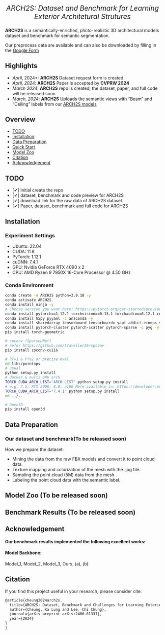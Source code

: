 <!-- <p align="center">
ARCH2S: A Dataset and Benchmark for Learning Exterior Architetural Strutures
</p> -->


<p align="center" style="font-size:1.6em;"><em>ARCH2S: Dataset and Benchmark for Learning Exterior Architetural Strutures</em></p>



<!-- #  ARCH2S: Dataset and Benchmark for Learning Exterior Architetural Strutures -->
<!-- **Pointcept** is a powerful and flexible codebase for point cloud perception research. It is also an official implementation of the following paper: -->
**ARCH2S** is a semantically-enriched, photo-realistic 3D architectural models dataset and benchmark for semantic segmentation. 

Our preprocess data are available and can also be downloaded by filling in the
[Google Form](https://forms.gle/ADCLHHxHwtbaAsxR9)

<!-- ![Teaser](arch2s-teaser.png)-->

## Highlights
- *April*, 2024*: **ARCH2S** Dataset request form is created.
- *April, 2024*: **ARCH2S** Paper is accepted by **CVPRW 2024**
- *March 2024*: **ARCH2S** repo is created; the dataset, paper, and full code will be released soon.
- *March, 2024*: **ARCH2S** Uploads the semantic views with “Beam” and “Ceiling” labels from our [ARCH2S models](img/add_view_arch2s_model.png)
## Overview
- [TODO](#todo)
- [Installation](#installation)
- [Data Preparation](#data-preparation)
- [Quick Start](#quick-start)
- [Model Zoo](#model-zoo)
- [Citation](#citation)
- [Acknowledgement](#acknowledgement)

## TODO
- [✔] Initial create the repo 
- [✔] dataset, benchmark and code preview for ARCH2S
- [✔] download link for the raw data of ARCH2S dataset.
- [✔] Paper, dataset, benchmark and full code for ARCH2S
<!-- - [ ] BIM Models from ARCH2S -->
<!-- [![ARCH2S Model](img/add_view_arch2s_model.png)](img/add_view_arch2s_model.png) -->

## Installation

### Experiment Settings
- Ubuntu: 22.04
- CUDA: 11.6
- PyTorch: 1.12.1
- cuDNN: 7.4.1
- GPU: Nvidia GeForce RTX 4090 x 2
- CPU: AMD Ryzen 9 7950X 16-Core Processor @ 4.50 GHz

### Conda Environment

```bash
conda create -n ARCH2S python=3.9.18 -y
conda activate ARCH2S
conda install ninja -y
# Choose version you want here: https://pytorch.org/get-started/previous-versions/
conda install pytorch==1.12.1 torchvision==0.13.1 torchaudio==0.12.1 cudatoolkit=11.6-c pytorch -y
conda install h5py pyyaml -c anaconda -y
conda install sharedarray tensorboard tensorboardx yapf addict einops scipy plyfile termcolor timm -c conda-forge -y
conda install pytorch-cluster pytorch-scatter pytorch-sparse -c pyg -y
pip install torch-geometric

# spconv (SparseUNet)
# refer https://github.com/traveller59/spconv
pip install spconv-cu116

# PTv1 & PTv2 or precise eval
cd libs/pointops
# usual
python setup.py install
# docker & multi GPU arch
TORCH_CUDA_ARCH_LIST="ARCH LIST" python setup.py install
# e.g. 7.5: RTX 3000; 8.0: a100 More available in: https://developer.nvidia.com/cuda-gpus
TORCH_CUDA_ARCH_LIST="7.4.1" python setup.py install
cd ../..

# Open3D
pip install open3d
```
<!-- #### Our codebase structure is as follows:
```bash
/s2b
├── code_timer.py
├── config
│   ├── config_ARCH2S_public_services.yaml
    ├── ... (more files)
├── entity_create.py
├── entity_search.py
├── exp
│   ├── class_attribute
│   │   ├── class_attributes_{datatime}.txt
│   │   ├── ... (more files)
├── ifc_label_map.py
├── scripts
│   └── ARCH2S_main.sh
├── ARCH2S_main.py
└── utils
    ├── label_list.py
    ├── parse_yaml.py
    ├── pcd_Loader.py
    ├── pcd_Processor.py
``` -->

## Data Preparation

### Our dataset and benchmark(To be released soon)
<!-- The link for raw FBX Models (open Landsacpe ). Optionally,can also be downloaded [[here](https://drive.google.com/drive/folders/1dF1WHWCpI4NJpkJBm4jStjLFcSBzH6Ep?usp=sharing)] -->

How we  prepare the dataset:
- Mining the data from the raw FBX models and convert it to point cloud data.
- Texture mapping and colorization of the mesh with the .jpg file.
- Sampling the point cloud (5M) data from the mesh .
- Labeling the point cloud data with the semantic label.
 
<!-- Download our dataset and benchmark(To be released soon) and unzip it.
```
# ARCH2S_DIR: the directory of downloaded ARCH2S dataset.
# RAW_ARCH2S_DIR: the directory of ARCH2S dataset.
# PROCESSED_ARCH2S_DIR: the directory of processed ARCH2S dataset and benchmark(output dir).

# ARCH2S
python pointcept/datasets/preprocessing/ARCH2S/preprocess_ARCH2S.py --dataset_root ${ARCH2S_DIR} --output_root ${PROCESSED_ARCH2S_DIR}
```
- Link processed dataset and benchmarkto codebase.
```
mkdir data/ARCH2S
ln -s ${PROCESSED_ARCH2S_DIR} ${CODEBASE_DIR}/data/ARCH2S
``` -->

<!-- ## Quick Start

### Running our Framework
```bash
sh s2b/scripts/ARCH2S_main.sh
```

### Training the segmentation model
**Train from scratch.** The training processing is based on configs in `configs` folder. 
The training script will generate an experiment folder in `exp` folder and backup essential code in the experiment folder.
Training config, log, tensorboard, and checkpoints will also be saved into the experiment folder during the training process.
```bash
export CUDA_VISIBLE_DEVICES=${CUDA_VISIBLE_DEVICES}
# Script (Recommended)
sh scripts/train.sh -p ${INTERPRETER_PATH} -g ${NUM_GPU} -d ${DATASET_NAME} -c ${CONFIG_NAME} -n ${EXP_NAME}
# Direct
export PYTHONPATH=./
python tools/train.py --config-file ${CONFIG_PATH} --num-gpus ${NUM_GPU} --options save_path=${SAVE_PATH}
```
```bash
# S3DIS
sh scripts/train.sh -g 2 -d s3dis -c semseg-pt-ARCH2S-v1m1-0-base -n semseg-pt-ARCH2S-v1m1-0-base
# SensatUrban
sh scripts/train.sh -g 2 -d sensaturban -c semseg-pt-ARCH2S-v1m1-0-base -n semseg-pt-ARCH2S-v1m1-0-base
# BuildingNet
sh scripts/train.sh -g 2 -d buildingnet -c semseg-pt-ARCH2S-v1m1-0-base -n semseg-pt-ARCH2S-v1m1-0-base
```
For example:
```bash
# By script (Recommended)
# -p is default set as python and can be ignored
sh scripts/train.sh -p python -d scannet -c semseg-pt-v2m2-0-base -n semseg-pt-v2m2-0-base
# Direct
export PYTHONPATH=./
python tools/train.py --config-file configs/scannet/semseg-pt-v2m2-0-base.py --options save_path=exp/scannet/semseg-pt-v2m2-0-base
```




##  Results

#### BIM models
Download example BIM model reconstructed by [here](https://forms.gle/) -->


## Model Zoo (To be released soon)

## Benchmark Results (To be released soon)
<!-- | Method              | G | C | S3DIS mIoU (%) | S3DIS OA (%) | SensatUrban mIoU (%) | SensatUrban OA (%) | BuildingNet mIoU (%) | BuildingNet OA (%) |
|---------------------|---|---|----------------|--------------|----------------------|--------------------|----------------------|--------------------|
| Model_1         | ✔ | ✔ | -              | -            | -                    | -                  | -                    | -                  |
| Model_2    | ✔ | ✔ | -              | -            | -                    | -                  | -                    | -                  |
| Model_3       | ✔ | ✔ | -              | -            | -                    | -                  | -                    | -                  |
| Model_4            | ✔ | ✔ | -              | -            | -                    | -                  | -                    | -                  |
| Ours        | ✔ | ✔ | -              | -            | -                    | -                  | -                    | -                  |
| Ours (a) | ✔ | ✔ | -            | -            | -                    | -                  | -                    | -                  |
| Ours (b)  | ✔ | ✔ | -            | -            | -                    | -                  | -                    | -                  |
| Ours (c)       | ✔ | ✔ | -            | -            | -                    | -                  | -                    | -                  |
| Ours (d)  | ✔ | ✔ | -            | -            | -                    | -                  | -                    | -                  |
| Ours (e)       | ✔ |  ✔  | -            | -            | -                    | -                  | -                    | -                  | -->


## Acknowledgement

#### Our benchmark results implemented the following excellent works:

#### Model Backbone:
Model_1, Model_2, Model_3, Ours, (a), (b)
## Citation
If you find this project useful in your research, please consider cite:

```latex
@article{cheung2024arch2s,
  title={ARCH2S: Dataset, Benchmark and Challenges for Learning Exterior Architectural Structures from Point Clouds},
  author={Cheung, Ka Lung and Lee, Chi Chung},
  journal={arXiv preprint arXiv:2406.01337},
  year={2024}
}
}
```
